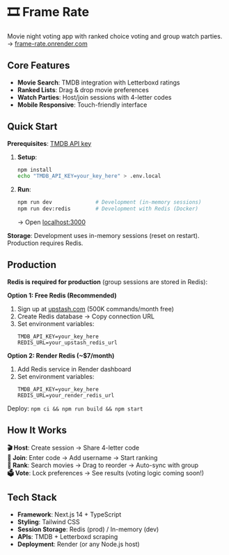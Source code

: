 # 🎞️ Frame Rate

Movie night voting app with ranked choice voting and group watch parties.
   →  [frame-rate.onrender.com](https://frame-rate.onrender.com)

## Core Features

- **Movie Search**: TMDB integration with Letterboxd ratings
- **Ranked Lists**: Drag & drop movie preferences
- **Watch Parties**: Host/join sessions with 4-letter codes
- **Mobile Responsive**: Touch-friendly interface

## Quick Start

**Prerequisites**: [TMDB API key](https://www.themoviedb.org/settings/api)

1. **Setup**:
   ```bash
   npm install
   echo "TMDB_API_KEY=your_key_here" > .env.local
   ```

2. **Run**:
   ```bash
   npm run dev              # Development (in-memory sessions)
   npm run dev:redis        # Development with Redis (Docker)
   ```
   
   → Open [localhost:3000](http://localhost:3000)

**Storage**: Development uses in-memory sessions (reset on restart). Production requires Redis.

## Production

**Redis is required for production** (group sessions are stored in Redis):

**Option 1: Free Redis (Recommended)**
1. Sign up at [upstash.com](https://upstash.com) (500K commands/month free)
2. Create Redis database → Copy connection URL
3. Set environment variables:
   ```
   TMDB_API_KEY=your_key_here
   REDIS_URL=your_upstash_redis_url
   ```

**Option 2: Render Redis (~$7/month)**
1. Add Redis service in Render dashboard
2. Set environment variables:  
   ```
   TMDB_API_KEY=your_key_here
   REDIS_URL=your_render_redis_url
   ```

Deploy: `npm ci && npm run build && npm start`

## How It Works

**🎬 Host**: Create session → Share 4-letter code  
**🎉 Join**: Enter code → Add username → Start ranking  
**📝 Rank**: Search movies → Drag to reorder → Auto-sync with group  
**🗳️ Vote**: Lock preferences → See results (voting logic coming soon!)

## Tech Stack

- **Framework**: Next.js 14 + TypeScript
- **Styling**: Tailwind CSS  
- **Session Storage**: Redis (prod) / In-memory (dev)
- **APIs**: TMDB + Letterboxd scraping
- **Deployment**: Render (or any Node.js host)

